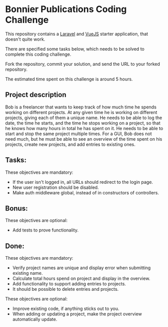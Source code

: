 # Bonnier Publications Coding Challenge
This repository contains a [Laravel](https://laravel.com/docs/7.x) and [VueJS](https://vuejs.org/) starter application, that doesn't quite work.

There are specified some tasks below, which needs to be solved to complete this coding challenge.

Fork the repository, commit your solution, and send the URL to your forked repository.

The estimated time spent on this challenge is around 5 hours.

## Project description
Bob is a freelancer that wants to keep track of how much time he spends working on different projects.
At any given time he is working on different projects, giving each of them a unique name.
He needs to be able to log the date, the time he starts, and the time he stops working on a project, so that he knows how many hours in total he has spent on it.
He needs to be able to start and stop the same project multiple times.
For a GUI, Bob does not need much, but he must be able to see an overview of the time spent on his projects, create new projects, and add entries to existing ones.

## Tasks:
These objectives are mandatory:
- If the user isn't logged in, all URLs should redirect to the login page.
- New user registration should be disabled.
- Make auth middleware global, instead of in constructors of controllers.

## Bonus:
These objectives are optional:
- Add tests to prove functionality.

## Done:
These objectives are mandatory:
* Verify project names are unique and display error when submitting existing name.
* Calculate total hours spend on project and display in the overview.
* Add functionality to support adding entries to projects.
* It should be possible to delete entries and projects.

These objectives are optional:
* Improve existing code, if anything sticks out to you.
* When adding or updating a project, make the project overview automatically update.
